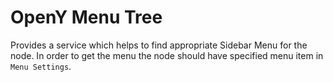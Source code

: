 # OpenY Menu Tree

Provides a service which helps to find appropriate Sidebar Menu for the node.
In order to get the menu the node should have specified menu item in `Menu Settings`.
